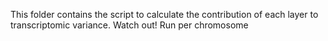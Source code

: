 This folder contains the script to calculate the contribution of each layer to transcriptomic variance.
Watch out! Run per chromosome

